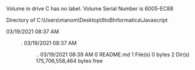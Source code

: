 Volume in drive C has no label.
 Volume Serial Number is 6005-EC88

 Directory of C:\Users\manom\Desktop\6toBInformatica\Javascript

03/19/2021  08:37 AM    <DIR>          .
03/19/2021  08:37 AM    <DIR>          ..
03/19/2021  08:39 AM                 0 README.md
               1 File(s)              0 bytes
               2 Dir(s)  175,706,558,464 bytes free
